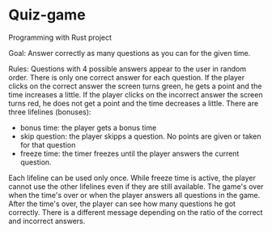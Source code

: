 # Quiz-game
Programming with Rust project

Goal: Answer correctly as many questions as you can for the given time.

Rules: Questions with 4 possible answers appear to the user in random order. There is only one correct answer for each question. If the player clicks on the correct answer the screen turns green, he gets a point and the time increases a little. If the player clicks on the incorrect answer the screen turns red, he does not get a point and the time decreases a little.
There are three lifelines (bonuses):
- bonus time: the player gets a bonus time
- skip question: the player skipps a question. No points are given or taken for that question 
- freeze time: the timer freezes until the player answers the current question.

Each lifeline can be used only once. While freeze time is active, the player cannot use the other lifelines even if they are still available. 
The game's over when the time's over or when the player answers all questions in the game.
After the time's over, the player can see how many questions he got correctly. There is a different message depending on the ratio of the correct and incorrect answers.
